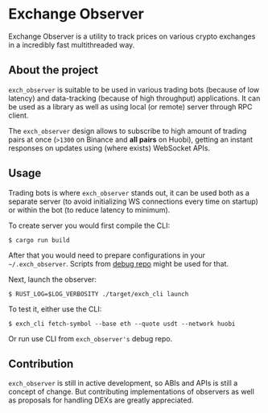# Exchange Observer

Exchange Observer is a utility to track prices on various crypto exchanges in a
incredibly fast multithreaded way.

## About the project

`exch_observer` is suitable to be used in various trading bots (because of low
latency) and data-tracking (because of high throughput) applications. It can be
used as a library as well as using local (or remote) server through RPC client.

The `exch_observer` design allows to subscribe to high amount of trading pairs
at once (`>1300` on Binance and **all pairs** on Huobi), getting an instant
responses on updates using (where exists) WebSocket APIs.

## Usage

Trading bots is where `exch_observer` stands out, it can be used both as a
separate server (to avoid initializing WS connections every time on startup) or
within the bot (to reduce latency to minimum).

To create server you would first compile the CLI:

`$ cargo run build`

After that you would need to prepare configurations in your `~/.exch_observer`.
Scripts from [debug repo](https://github.com/theonekeyg/exch_observer_dbg) might be used
for that.

Next, launch the observer:

`$ RUST_LOG=$LOG_VERBOSITY ./target/exch_cli launch`

To test it, either use the CLI:

`$ exch_cli fetch-symbol --base eth --quote usdt --network huobi`

Or run use CLI from `exch_observer's` debug repo.

## Contribution

`exch_observer` is still in active development, so ABIs and APIs is still a concept of
change. But contributing implementations of observers as well as proposals for
handling DEXs are greatly appreciated.

